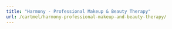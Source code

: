 ```yaml
---
title: "Harmony - Professional Makeup & Beauty Therapy"
url: /cartmel/harmony-professional-makeup-and-beauty-therapy/
---
```

